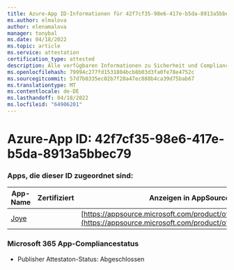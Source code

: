 ```yaml
---
title: Azure-App ID-Informationen für 42f7cf35-98e6-417e-b5da-8913a5bbec79
ms.author: elmalova
author: elenamalova
manager: tonybal
ms.date: 04/18/2022
ms.topic: article
ms.service: attestation
certification_type: attested
description: Alle verfügbaren Informationen zu Sicherheit und Compliance für 42f7cf35-98e6-417e-b5da-8913a5bbec79.
ms.openlocfilehash: 79994c277fd1531804bcb8b03d3fa0fe78e4752c
ms.sourcegitcommit: 57d7b0335ec02b7f20a47ec888b4ca39d75bab67
ms.translationtype: MT
ms.contentlocale: de-DE
ms.lasthandoff: 04/18/2022
ms.locfileid: "64906201"
---
```

# <a name="azure-app-id-42f7cf35-98e6-417e-b5da-8913a5bbec79"></a>Azure-App ID: 42f7cf35-98e6-417e-b5da-8913a5bbec79


### <a name="apps-associated-with-this-id"></a>Apps, die dieser ID zugeordnet sind:
| **App-Name** | **Zertifiziert** | **Anzeigen in AppSource** |
|--------------|---------------|-----------------------|
| [Joye](../forward/WA200003413.md) |  | [https://appsource.microsoft.com/product/office/WA200003413](https://appsource.microsoft.com/product/office/WA200003413) |

### <a name="microsoft-365-app-compliance-status"></a>Microsoft 365 App-Compliancestatus
- Publisher Attestaton-Status: Abgeschlossen
